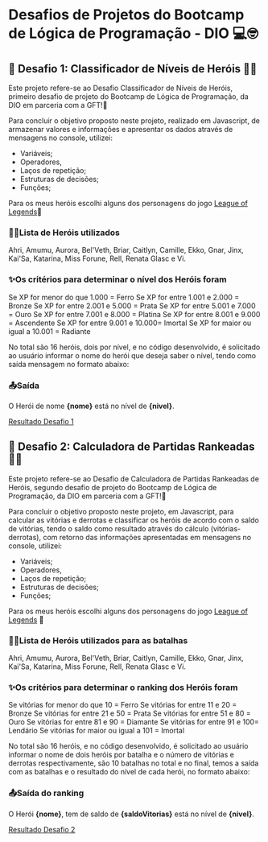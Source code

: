# Desafios de Projetos do Bootcamp de Lógica de Programação - DIO 💻🤓

## 🦑 Desafio 1: Classificador de Níveis de Heróis 🐦‍🔥

Este projeto refere-se ao Desafio Classificador de Níveis de Heróis, primeiro desafio de projeto do Bootcamp de Lógica de Programação, da DIO em parceria com a GFT!🚀

Para concluir o objetivo proposto neste projeto, realizado em Javascript, de armazenar valores e informações e apresentar os dados através de mensagens no console, utilizei:

- Variáveis;
- Operadores,
- Laços de repetição;
- Estruturas de decisões;
- Funções;

Para os meus heróis escolhi alguns dos personagens do jogo [League of Legends](https://www.leagueoflegends.com/pt-br/champions/)🥰

### 🦹‍♀️Lista de Heróis utilizados

Ahri, Amumu, Aurora, Bel'Veth, Briar, Caitlyn, Camille, Ekko, Gnar, Jinx, Kai'Sa, Katarina, Miss Forune, Rell, Renata Glasc e Vi.

### ✨Os critérios para determinar o nível dos Heróis foram

Se XP for menor do que 1.000 = Ferro
Se XP for entre 1.001 e 2.000 = Bronze
Se XP for entre 2.001 e 5.000 = Prata
Se XP for entre 5.001 e 7.000 = Ouro
Se XP for entre 7.001 e 8.000 = Platina
Se XP for entre 8.001 e 9.000 = Ascendente
Se XP for entre 9.001 e 10.000= Imortal
Se XP for maior ou igual a 10.001 = Radiante

No total são 16 heróis, dois por nível, e no código desenvolvido, é solicitado ao usuário informar o nome do herói que deseja saber o nível, tendo como saída mensagem no formato abaixo:

### 📤Saída

O Herói de nome **{nome}** está no nível de **{nivel}**.

[Resultado Desafio 1](./imagens/resultado_desafio1.png)


## 🦑 Desafio 2: Calculadora de Partidas Rankeadas 🐦‍🔥

Este projeto refere-se ao Desafio de Calculadora de Partidas Rankeadas de Heróis, segundo desafio de projeto do Bootcamp de Lógica de Programação, da DIO em parceria com a GFT!🚀

Para concluir o objetivo proposto neste projeto, em Javascript, para calcular as vitórias e derrotas e classificar os heróis de acordo com o saldo de vitórias, tendo o saldo como resultado através do cálculo (vitórias-derrotas), com retorno das informações apresentadas em mensagens no console, utilizei:

- Variáveis;
- Operadores,
- Laços de repetição;
- Estruturas de decisões;
- Funções;

Para os meus heróis escolhi alguns dos personagens do jogo [League of Legends](https://www.leagueoflegends.com/pt-br/champions/) 🥰

### 🦹‍♀️Lista de Heróis utilizados para as batalhas

Ahri, Amumu, Aurora, Bel'Veth, Briar, Caitlyn, Camille, Ekko, Gnar, Jinx, Kai'Sa, Katarina, Miss Forune, Rell, Renata Glasc e Vi.

### ✨Os critérios para determinar o ranking dos Heróis foram

Se vitórias for menor do que 10 = Ferro
Se vitórias for entre 11 e 20 = Bronze
Se vitórias for entre 21 e 50 = Prata
Se vitórias for entre 51 e 80 = Ouro
Se vitórias for entre 81 e 90 = Diamante
Se vitórias for entre 91 e 100= Lendário
Se vitórias for maior ou igual a 101 = Imortal

No total são 16 heróis, e no código desenvolvido, é solicitado ao usuário informar o nome de dois heróis por batalha e o número de vitórias e derrotas respectivamente, são 10 batalhas no total e no final, temos a saída com as batalhas e o resultado do nível de cada herói, no formato abaixo:

### 📤Saída do ranking

O Herói **{nome}**, tem de saldo de **{saldoVitorias}** está no nível de **{nivel}**.

[Resultado Desafio 2](./imagens/resultado_desafio2.png)
